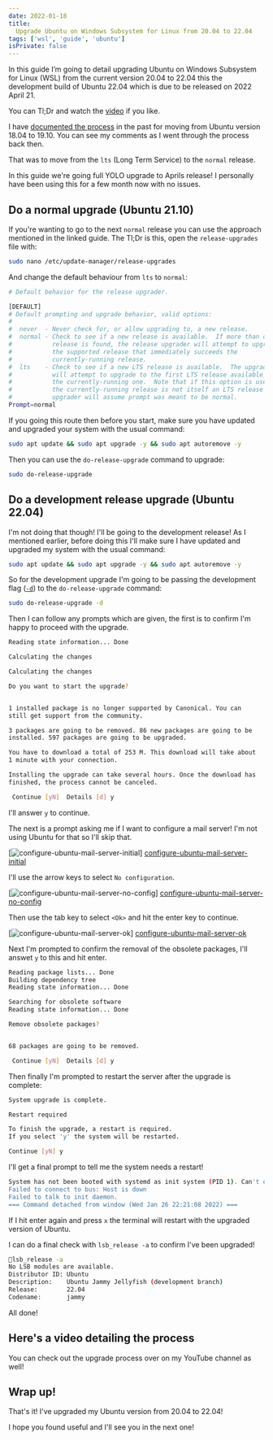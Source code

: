 ```yaml
---
date: 2022-01-18
title:
  Upgrade Ubuntu on Windows Subsystem for Linux from 20.04 to 22.04
tags: ['wsl', 'guide', 'ubuntu']
isPrivate: false
---
```


<script>
  import YouTube from '$lib/components/youtube.svelte'
</script>

In this guide I’m going to detail upgrading Ubuntu on Windows
Subsystem for Linux (WSL) from the current version 20.04 to 22.04 this
the development build of Ubuntu 22.04 which is due to be released on
2022 April 21.

You can Tl;Dr and watch the
[video](#heres-a-video-detailing-the-process) if you like.

I have [documented the process] in the past for moving from Ubuntu
version 18.04 to 19.10. You can see my comments as I went through the
process back then.

That was to move from the `lts` (Long Term Service) to the `normal`
release.

In this guide we're going full YOLO upgrade to Aprils release! I
personally have been using this for a few month now with no issues.

## Do a normal upgrade (Ubuntu 21.10)

If you're wanting to go to the next `normal` release you can use the
approach mentioned in the linked guide. The Tl;Dr is this, open the
`release-upgrades` file with:

```bash
sudo nano /etc/update-manager/release-upgrades
```

And change the default behaviour from `lts` to `normal`:

```bash
# Default behavior for the release upgrader.

[DEFAULT]
# Default prompting and upgrade behavior, valid options:
#
#  never  - Never check for, or allow upgrading to, a new release.
#  normal - Check to see if a new release is available.  If more than one new
#           release is found, the release upgrader will attempt to upgrade to
#           the supported release that immediately succeeds the
#           currently-running release.
#  lts    - Check to see if a new LTS release is available.  The upgrader
#           will attempt to upgrade to the first LTS release available after
#           the currently-running one.  Note that if this option is used and
#           the currently-running release is not itself an LTS release the
#           upgrader will assume prompt was meant to be normal.
Prompt=normal
```

If you going this route then before you start, make sure you have
updated and upgraded your system with the usual command:

```bash
sudo apt update && sudo apt upgrade -y && sudo apt autoremove -y
```

Then you can use the `do-release-upgrade` command to upgrade:

```bash
sudo do-release-upgrade
```

## Do a development release upgrade (Ubuntu 22.04)

I'm not doing that though! I'll be going to the development release!
As I mentioned earlier, before doing this I'll make sure I have
updated and upgraded my system with the usual command:

```bash
sudo apt update && sudo apt upgrade -y && sudo apt autoremove -y
```

So for the development upgrade I'm going to be passing the development
flag ([`-d`]) to the `do-release-upgrade` command:

```bash
sudo do-release-upgrade -d
```

Then I can follow any prompts which are given, the first is to confirm
I'm happy to proceed with the upgrade.

```bash
Reading state information... Done

Calculating the changes

Calculating the changes

Do you want to start the upgrade?


1 installed package is no longer supported by Canonical. You can
still get support from the community.

3 packages are going to be removed. 86 new packages are going to be
installed. 597 packages are going to be upgraded.

You have to download a total of 253 M. This download will take about
1 minute with your connection.

Installing the upgrade can take several hours. Once the download has
finished, the process cannot be canceled.

 Continue [yN]  Details [d] y
```

I'll answer `y` to continue.

The next is a prompt asking me if I want to configure a mail server!
I'm not using Ubuntu for that so I'll skip that.

[![configure-ubuntu-mail-server-initial]]
[configure-ubuntu-mail-server-initial]

I'll use the arrow keys to select `No configuration`.

[![configure-ubuntu-mail-server-no-config]]
[configure-ubuntu-mail-server-no-config]

Then use the tab key to select `<Ok>` and hit the enter key to
continue.

[![configure-ubuntu-mail-server-ok]] [configure-ubuntu-mail-server-ok]

Next I'm prompted to confirm the removal of the obsolete packages,
I'll answet `y` to this and hit enter.

```bash
Reading package lists... Done
Building dependency tree
Reading state information... Done

Searching for obsolete software
Reading state information... Done

Remove obsolete packages?


68 packages are going to be removed.

 Continue [yN]  Details [d] y
```

Then finally I'm prompted to restart the server after the upgrade is
complete:

```bash
System upgrade is complete.

Restart required

To finish the upgrade, a restart is required.
If you select 'y' the system will be restarted.

Continue [yN] y
```

I'll get a final prompt to tell me the system needs a restart!

```bash
System has not been booted with systemd as init system (PID 1). Can't operate.
Failed to connect to bus: Host is down
Failed to talk to init daemon.
=== Command detached from window (Wed Jan 26 22:21:08 2022) ===
```

If I hit enter again and press `x` the terminal will restart with the
upgraded version of Ubuntu.

I can do a final check with `lsb_release -a` to confirm I've been
upgraded!

```bash
🎉lsb_release -a
No LSB modules are available.
Distributor ID: Ubuntu
Description:    Ubuntu Jammy Jellyfish (development branch)
Release:        22.04
Codename:       jammy
```

All done!

## Here's a video detailing the process

You can check out the upgrade process over on my YouTube channel as
well!

<YouTube youTubeId='2Mwo4BfJuvA'/>

## Wrap up!

That's it! I've upgraded my Ubuntu version from 20.04 to 22.04!

I hope you found useful and I'll see you in the next one!

<!-- Links -->

[documented the process]:
  https://scottspence.com/posts/update-wsl-ubuntu-from-18.10-to-19.10
[`-d`]: https://ubuntu.com/server/docs/upgrade-introduction

<!-- Images -->

[configure-ubuntu-mail-server-initial]:
  https://res.cloudinary.com/defkmsrpw/image/upload/q_auto,f_auto/v1643235369/scottspence.com/configure-ubuntu-mail-server-initial.png
[configure-ubuntu-mail-server-no-config]:
  https://res.cloudinary.com/defkmsrpw/image/upload/v1643235370/scottspence.com/configure-ubuntu-mail-server-no-config.png
[configure-ubuntu-mail-server-ok]:
  https://res.cloudinary.com/defkmsrpw/image/upload/v1643235369/scottspence.com/configure-ubuntu-mail-server-ok.png
